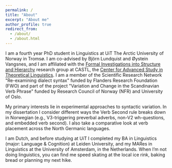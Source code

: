 ```yaml
---
permalink: /
title: "About"
excerpt: "About me"
author_profile: true
redirect_from: 
  - /about/
  - /about.html
---
```


I am a fourth year PhD student in Linguistics at UiT The Arctic University of Norway in Tromsø. I am co-advised by Björn Lundquist and Øystein Vangsnes, and I am affiliated with the [Formal Investigations into Structure and Hierarchy](https://site.uit.no/castlfish/) research group at CASTL, the [Center for Advanced Study in Theoretical Linguistics](https://site.uit.no/castl/). I am a member of the Scientific Research Network "Re-examining dialect syntax" funded by Flanders Research Foundation (FWO) and part of the project "Variation and Change in the Scandinavian Verb Phrase" funded by Research Council of Norway (NFR) and University of Oslo. 

My primary interests lie in experimental approaches to syntactic variation. In my dissertation I consider different ways the Verb Second rule breaks down in Norwegian (e.g., V3-triggering preverbal adverbs, non-V2 wh-questions, and embedded verb second). I also take a comparative look at verb placement across the North Germanic languages. 

I am Dutch, and before studying at UiT I completed my BA in Linguistics (major: Language & Cognition) at Leiden University, and my MARes in Linguistics at the University of Amsterdam, in the Netherlands. When I’m not doing linguistics, you can find me speed skating at the local ice rink, baking bread or planning my next hike.
